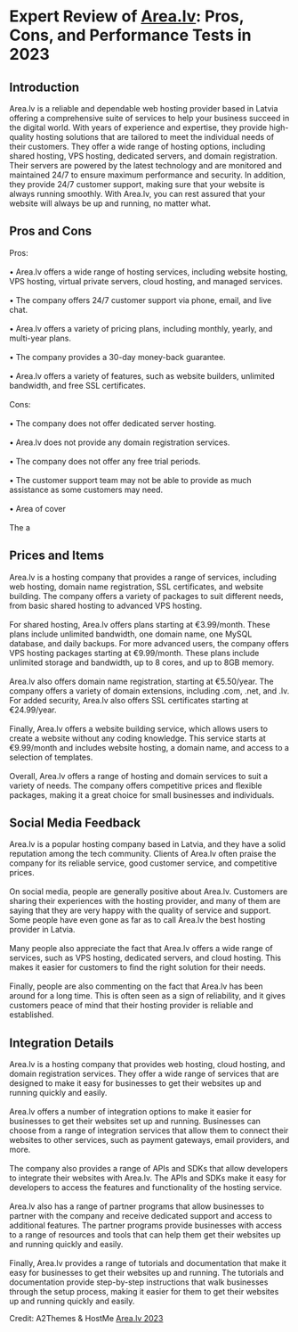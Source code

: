 <h1>Expert Review of <a href="https://a2themes.com/arealv-reviews">Area.lv</a>: Pros, Cons, and Performance Tests in 2023</h1>
<h2>Introduction</h2>
Area.lv is a reliable and dependable web hosting provider based in Latvia offering a comprehensive suite of services to help your business succeed in the digital world. With years of experience and expertise, they provide high-quality hosting solutions that are tailored to meet the individual needs of their customers. They offer a wide range of hosting options, including shared hosting, VPS hosting, dedicated servers, and domain registration. Their servers are powered by the latest technology and are monitored and maintained 24/7 to ensure maximum performance and security. In addition, they provide 24/7 customer support, making sure that your website is always running smoothly. With Area.lv, you can rest assured that your website will always be up and running, no matter what.
<h2>Pros and Cons</h2>
Pros:<br><br>• Area.lv offers a wide range of hosting services, including website hosting, VPS hosting, virtual private servers, cloud hosting, and managed services.<br><br>• The company offers 24/7 customer support via phone, email, and live chat.<br><br>• Area.lv offers a variety of pricing plans, including monthly, yearly, and multi-year plans.<br><br>• The company provides a 30-day money-back guarantee.<br><br>• Area.lv offers a variety of features, such as website builders, unlimited bandwidth, and free SSL certificates.<br><br>Cons:<br><br>• The company does not offer dedicated server hosting.<br><br>• Area.lv does not provide any domain registration services.<br><br>• The company does not offer any free trial periods.<br><br>• The customer support team may not be able to provide as much assistance as some customers may need.<br><br>• Area of cover<br><br>The a
<h2>Prices and Items</h2>
Area.lv is a hosting company that provides a range of services, including web hosting, domain name registration, SSL certificates, and website building. The company offers a variety of packages to suit different needs, from basic shared hosting to advanced VPS hosting.<br><br>For shared hosting, Area.lv offers plans starting at €3.99/month. These plans include unlimited bandwidth, one domain name, one MySQL database, and daily backups. For more advanced users, the company offers VPS hosting packages starting at €9.99/month. These plans include unlimited storage and bandwidth, up to 8 cores, and up to 8GB memory. <br><br>Area.lv also offers domain name registration, starting at €5.50/year. The company offers a variety of domain extensions, including .com, .net, and .lv. For added security, Area.lv also offers SSL certificates starting at €24.99/year.<br><br>Finally, Area.lv offers a website building service, which allows users to create a website without any coding knowledge. This service starts at €9.99/month and includes website hosting, a domain name, and access to a selection of templates. <br><br>Overall, Area.lv offers a range of hosting and domain services to suit a variety of needs. The company offers competitive prices and flexible packages, making it a great choice for small businesses and individuals.
<h2>Social Media Feedback</h2>
Area.lv is a popular hosting company based in Latvia, and they have a solid reputation among the tech community. Clients of Area.lv often praise the company for its reliable service, good customer service, and competitive prices.<br><br>On social media, people are generally positive about Area.lv. Customers are sharing their experiences with the hosting provider, and many of them are saying that they are very happy with the quality of service and support. Some people have even gone as far as to call Area.lv the best hosting provider in Latvia.<br><br>Many people also appreciate the fact that Area.lv offers a wide range of services, such as VPS hosting, dedicated servers, and cloud hosting. This makes it easier for customers to find the right solution for their needs.<br><br>Finally, people are also commenting on the fact that Area.lv has been around for a long time. This is often seen as a sign of reliability, and it gives customers peace of mind that their hosting provider is reliable and established.
<h2>Integration Details</h2>
Area.lv is a hosting company that provides web hosting, cloud hosting, and domain registration services. They offer a wide range of services that are designed to make it easy for businesses to get their websites up and running quickly and easily.<br><br>Area.lv offers a number of integration options to make it easier for businesses to get their websites set up and running. Businesses can choose from a range of integration services that allow them to connect their websites to other services, such as payment gateways, email providers, and more.<br><br>The company also provides a range of APIs and SDKs that allow developers to integrate their websites with Area.lv. The APIs and SDKs make it easy for developers to access the features and functionality of the hosting service.<br><br>Area.lv also has a range of partner programs that allow businesses to partner with the company and receive dedicated support and access to additional features. The partner programs provide businesses with access to a range of resources and tools that can help them get their websites up and running quickly and easily.<br><br>Finally, Area.lv provides a range of tutorials and documentation that make it easy for businesses to get their websites up and running. The tutorials and documentation provide step-by-step instructions that walk businesses through the setup process, making it easier for them to get their websites up and running quickly and easily.
<p>Credit: A2Themes & HostMe <a href="https://a2themes.com/arealv-reviews">Area.lv 2023</a></p>